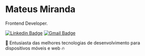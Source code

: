 # Mateus Miranda

Frontend Developer.

[![Linkedin Badge](https://img.shields.io/badge/-Mateus%20Miranda-0077B5?style=flat-square&logo=Linkedin&logoColor=white&link=https://www.linkedin.com/in/infomateusmiranda/)](https://www.linkedin.com/in/infomateusmiranda/) 
[![Gmail Badge](https://img.shields.io/badge/-info.mateusmiranda@gmail.com-red?style=flat-square&logo=Gmail&logoColor=white&link=mailto:info.mateusmiranda@gmail.com)](mailto:info.mateusmiranda@gmail.com)

🚀 Entusiasta das melhores tecnologias de desenvolvimento para dispositivos móveis e web 🔥
